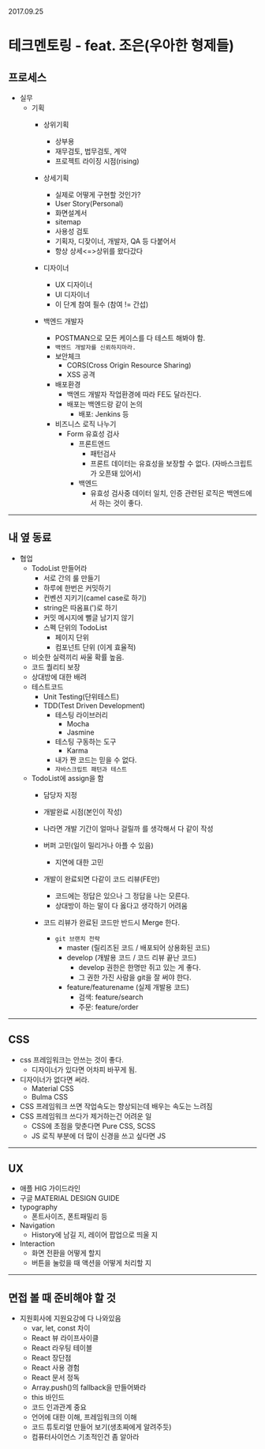 2017.09.25 

# 테크멘토링 - feat. 조은(우아한 형제들)

## 프로세스

- 실무
  - 기획
    - 상위기획
      - 상부용
      - 재무검토, 법무검토, 계약
      - 프로젝트 라이징 시점(rising)

    - 상세기획
      - 실제로 어떻게 구현할 것인가?
      - User Story(Personal)
      - 화면설계서
      - sitemap
      - 사용성 검토
      - 기획자, 디잦이너, 개발자, QA 등 다붙어서
      - 항상 상세<=>상위를 왔다갔다

    - 디자이너
      - UX 디자이너
      - UI 디자이너
      - 이 단계 참여 필수 (참여 != 간섭)

    - 백엔드 개발자
      - POSTMAN으로 모든 케이스를 다 테스트 해봐야 함.
      - `백엔드 개발자를 신뢰하지마라.`
      - 보안체크
        - CORS(Cross Origin Resource Sharing)
        - XSS 공격
      - 배포환경
        - 백엔드 개발자 작업환경에 따라 FE도 달라진다.
        - 배포는 백엔드랑 같이 논의
          - 배포: Jenkins 등
      - 비즈니스 로직 나누기
        - Form 유효성 검사
          - 프론트엔드
            - 패턴검사
            - 프론트 데이터는 유효성을 보장할 수 없다. (자바스크립트가 오픈돼 있어서)
          - 백엔드
            - 유효성 검사중 데이터 일치, 인증 관련된 로직은 백엔드에서 하는 것이 좋다.

---

## 내 옆 동료

- 협업
  - TodoList 만들어라
    - 서로 간의 룰 만들기
    - 하루에 한번은 커밋하기
    - 컨벤션 지키기(camel case로 하기)
    - string은 따옴표(')로 하기
    - 커밋 메시지에 뻘글 남기지 않기
    - 스펙 단위의 TodoList
      - 페이지 단위
      - 컴포넌트 단위 (이게 효율적)
  - 비슷한 실력끼리 싸울 확률 높음.
  - 코드 퀄리티 보장
  - 상대방에 대한 배려
  - 테스트코드
    - Unit Testing(단위테스트)
    - TDD(Test Driven Development)
      - 테스팅 라이브러리
        - Mocha
        - Jasmine
      - 테스팅 구동하는 도구
        - Karma
      - 내가 짠 코드는 믿을 수 없다.
      - `자바스크립트 패턴과 테스트`
  - TodoList에 assign을 함
    - 담당자 지정
    - 개발완료 시점(본인이 작성)
    - 나라면 개발 기간이 얼마나 걸릴까 를 생각해서 다 같이 작성
    - 버퍼 고민(일이 밀리거나 아플 수 있음)
      - 지연에 대한 고민
    - 개발이 완료되면 다같이 코드 리뷰(FE만)
      - 코드에는 정답은 있으나 그 정답을 나는 모른다.
      - 상대방이 하는 말이 다 옳다고 생각하기 어려움
    - 코드 리뷰가 완료된 코드만 반드시 Merge 한다.

      - `git 브랜치 전략`
        - master (릴리즈된 코드 / 배포되어 상용화된 코드)
        - develop (개발용 코드 / 코드 리뷰 끝난 코드)
          - develop 권한은 한명만 쥐고 있는 게 좋다.
          - 그 권한 가진 사람을 git을 잘 써야 한다.
        - feature/featurename (실제 개발용 코드)
          - 검색: feature/search
          - 주문: feature/order

---

## CSS

- css 프레임워크는 안쓰는 것이 좋다.
  - 디자이너가 있다면 어차피 바꾸게 됨.
- 디자이너가 없다면 써라.
  - Material CSS
  - Bulma CSS
- CSS 프레임워크 쓰면 작업속도는 향상되는데 배우는 속도는 느려짐
- CSS 프레임워크 쓰다가 제거하는건 어려운 일
  - CSS에 초점을 맞춘다면 Pure CSS, SCSS
  - JS 로직 부분에 더 많이 신경을 쓰고 싶다면 JS

---

## UX

- 애플 HIG 가이드라인
- 구글 MATERIAL DESIGN GUIDE
- typography
  - 폰트사이즈, 폰트패밀리 등
- Navigation
  - History에 남길 지, 레이어 팝업으로 띄울 지
- Interaction
  - 화면 전환을 어떻게 할지
  - 버튼을 눌렀을 때 액션을 어떻게 처리할 지

---

## 면접 볼 때 준비해야 할 것

- 지원회사에 지원요강에 다 나와있음
  - var, let, const 차이
  - React 뷰 라이프사이클
  - React 라우팅 테이블
  - React 장단점
  - React 사용 경험
  - React 문서 정독
  - Array.push()의 fallback을 만들어봐라
  - this 바인드
  - 코드 인과관계 중요
  - 언어에 대한 이해, 프레임워크의 이해
  - 코드 튜토리얼 만들어 보기(생초짜에게 알려주듯)
  - 컴퓨터사이언스 기초적인건 좀 알아라
